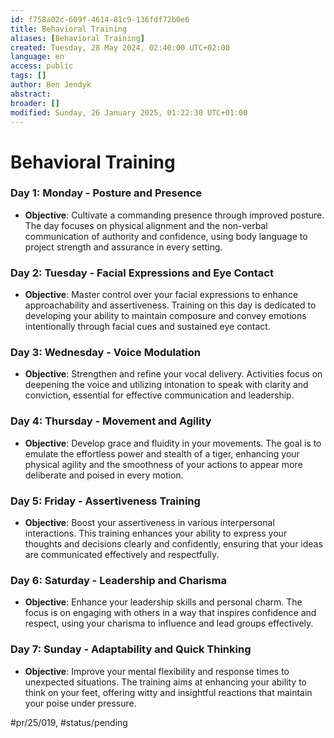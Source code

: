 ```yaml
---
id: f758a02c-609f-4614-81c9-136fdf72b0e6
title: Behavioral Training
aliases: [Behavioral Training]
created: Tuesday, 28 May 2024, 02:40:00 UTC+02:00
language: en
access: public
tags: []
author: Ben Jendyk
abstract:
broader: []
modified: Sunday, 26 January 2025, 01:22:30 UTC+01:00
---
```


# Behavioral Training

### **Day 1: Monday - Posture and Presence**

- **Objective**: Cultivate a commanding presence through improved posture. The day focuses on physical alignment and the non-verbal communication of authority and confidence, using body language to project strength and assurance in every setting.

### **Day 2: Tuesday - Facial Expressions and Eye Contact**

- **Objective**: Master control over your facial expressions to enhance approachability and assertiveness. Training on this day is dedicated to developing your ability to maintain composure and convey emotions intentionally through facial cues and sustained eye contact.

### **Day 3: Wednesday - Voice Modulation**

- **Objective**: Strengthen and refine your vocal delivery. Activities focus on deepening the voice and utilizing intonation to speak with clarity and conviction, essential for effective communication and leadership.

### **Day 4: Thursday - Movement and Agility**

- **Objective**: Develop grace and fluidity in your movements. The goal is to emulate the effortless power and stealth of a tiger, enhancing your physical agility and the smoothness of your actions to appear more deliberate and poised in every motion.

### **Day 5: Friday - Assertiveness Training**

- **Objective**: Boost your assertiveness in various interpersonal interactions. This training enhances your ability to express your thoughts and decisions clearly and confidently, ensuring that your ideas are communicated effectively and respectfully.

### **Day 6: Saturday - Leadership and Charisma**

- **Objective**: Enhance your leadership skills and personal charm. The focus is on engaging with others in a way that inspires confidence and respect, using your charisma to influence and lead groups effectively.

### **Day 7: Sunday - Adaptability and Quick Thinking**

- **Objective**: Improve your mental flexibility and response times to unexpected situations. The training aims at enhancing your ability to think on your feet, offering witty and insightful reactions that maintain your poise under pressure.


#pr/25/019, #status/pending